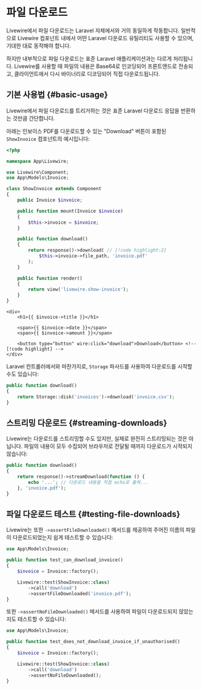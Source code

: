 # 파일 다운로드
Livewire에서 파일 다운로드는 Laravel 자체에서와 거의 동일하게 작동합니다. 일반적으로 Livewire 컴포넌트 내에서 어떤 Laravel 다운로드 유틸리티도 사용할 수 있으며, 기대한 대로 동작해야 합니다.

하지만 내부적으로 파일 다운로드는 표준 Laravel 애플리케이션과는 다르게 처리됩니다. Livewire를 사용할 때 파일의 내용은 Base64로 인코딩되어 프론트엔드로 전송되고, 클라이언트에서 다시 바이너리로 디코딩되어 직접 다운로드됩니다.

## 기본 사용법 {#basic-usage}

Livewire에서 파일 다운로드를 트리거하는 것은 표준 Laravel 다운로드 응답을 반환하는 것만큼 간단합니다.

아래는 인보이스 PDF를 다운로드할 수 있는 "Download" 버튼이 포함된 `ShowInvoice` 컴포넌트의 예시입니다:

```php
<?php

namespace App\Livewire;

use Livewire\Component;
use App\Models\Invoice;

class ShowInvoice extends Component
{
    public Invoice $invoice;

    public function mount(Invoice $invoice)
    {
        $this->invoice = $invoice;
    }

    public function download()
    {
        return response()->download( // [!code highlight:2]
            $this->invoice->file_path, 'invoice.pdf'
        );
    }

    public function render()
    {
        return view('livewire.show-invoice');
    }
}
```

```blade
<div>
    <h1>{{ $invoice->title }}</h1>

    <span>{{ $invoice->date }}</span>
    <span>{{ $invoice->amount }}</span>

    <button type="button" wire:click="download">Download</button> <!-- [!code highlight] -->
</div>
```

Laravel 컨트롤러에서와 마찬가지로, `Storage` 파사드를 사용하여 다운로드를 시작할 수도 있습니다:

```php
public function download()
{
    return Storage::disk('invoices')->download('invoice.csv');
}
```

## 스트리밍 다운로드 {#streaming-downloads}

Livewire는 다운로드를 스트리밍할 수도 있지만, 실제로 완전히 스트리밍되는 것은 아닙니다. 파일의 내용이 모두 수집되어 브라우저로 전달될 때까지 다운로드가 시작되지 않습니다:

```php
public function download()
{
    return response()->streamDownload(function () {
        echo '...'; // 다운로드 내용을 직접 echo로 출력...
    }, 'invoice.pdf');
}
```

## 파일 다운로드 테스트 {#testing-file-downloads}

Livewire는 또한 `->assertFileDownloaded()` 메서드를 제공하여 주어진 이름의 파일이 다운로드되었는지 쉽게 테스트할 수 있습니다:

```php
use App\Models\Invoice;

public function test_can_download_invoice()
{
    $invoice = Invoice::factory();

    Livewire::test(ShowInvoice::class)
        ->call('download')
        ->assertFileDownloaded('invoice.pdf');
}
```

또한 `->assertNoFileDownloaded()` 메서드를 사용하여 파일이 다운로드되지 않았는지도 테스트할 수 있습니다:

```php
use App\Models\Invoice;

public function test_does_not_download_invoice_if_unauthorised()
{
    $invoice = Invoice::factory();

    Livewire::test(ShowInvoice::class)
        ->call('download')
        ->assertNoFileDownloaded();
}
```
